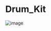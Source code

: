 # Drum_Kit

![image](https://user-images.githubusercontent.com/110719731/228506801-a0e46698-93b1-481d-9837-f0668bcf9415.png)
